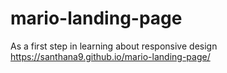 # mario-landing-page
As a first step in learning about responsive design
https://santhana9.github.io/mario-landing-page/
